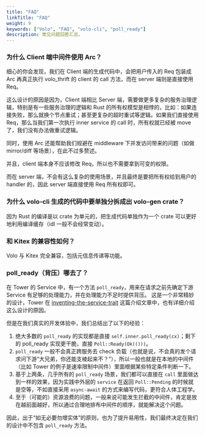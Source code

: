 ```yaml
---
title: "FAQ"
linkTitle: "FAQ"
weight: 9
keywords: ["Volo", "FAQ", "volo-cli", "poll_ready"]
description: 常见问题回答汇总。
---
```


### 为什么 Client 端中间件使用 Arc<Req>？

细心的你会发现，我们在 Client 端的生成代码中，会把用户传入的 Req 包装成 Arc<Req> 再真正执行 volo_thrift 的 client 的 call 方法，而在 server 端则是直接使用 Req。

这么设计的原因是因为，Client 端相比 Server 端，需要做更多复杂的服务治理逻辑，特别是有一些服务治理的逻辑和 Rust 的所有权模型是相悖的，比如：如果连接失败，那么就换个节点重试；甚至更复杂的超时重试等逻辑。如果我们直接使用 Req，那么当我们第一次执行 inner service 的 call 时，所有权就已经被 move 了，我们没有办法做重试逻辑。

同时，使用 Arc 还能帮助我们规避在 middleware 下并发访问带来的问题（如做 mirror/diff 等场景），在此不过多赘述。

并且，client 端本身不应该修改 Req，所以也不需要拿到可变的权限。

而在 server 端，不会有这么复杂的使用场景，并且最终是要把所有权给到用户的 handler 的，因此 server 端直接使用 Req 所有权即可。

### 为什么 volo-cli 生成的代码中要单独分拆成出 volo-gen crate？

因为 Rust 的编译是以 crate 为单元的，把生成代码单独作为一个 crate 可以更好地利用编译缓存（idl 一般不会经常变动）。

### 和 Kitex 的兼容性如何？

Volo 与 Kitex 完全兼容，包括元信息传递等功能。

### poll_ready（背压）哪去了？

在 Tower 的 Service 中，有一个方法 `poll_ready`，用来在请求之前先确定下游 Service 有足够的处理能力，并在处理能力不足时提供背压。
这是一个非常精妙的设计，Tower 在 [inventing-the-service-trait](https://tokio.rs/blog/2021-05-14-inventing-the-service-trait) 这篇介绍文章中，也有详细介绍这么设计的原因。

但是在我们真实的开发体验中，我们总结出了以下的经验：

1. 绝大多数的 `poll_ready` 的实现都是直接 `self.inner.poll_ready(cx)`；剩下的 poll_ready 实现更干脆，直接 `Poll::Ready(Ok(()))`。
2. `poll_ready` 一般不会真正跨服务去 check 负载（也就是说，不会真的发个请求问下游“大兄弟，你还能支棱起来不？”），所以一般也就是在本地的中间件（比如 Tower 的例子是速率限制中间件）里面根据某些特定条件判断一下。
3. 基于上两条，几乎所有的 `poll_ready` 场景，我们都可以直接在 `call` 里面做达到一样的效果，因为实践中外层的 `service` 在返回 `Poll::Pending` 的时候就是空等，不如直接采用 `async-await` 的方式来编写代码，更符合人体工程学。
4. 至于（可能的）资源浪费的问题，一般来说可能发生拦截的中间件，肯定是放在越前面越好，所以通过合理地排布中间件的顺序，就能解决这个问题。

因此，出于“如无必要勿增实体”的原则，也为了提升易用性，我们最终决定在我们的设计中不包含 `poll_ready` 方法。
